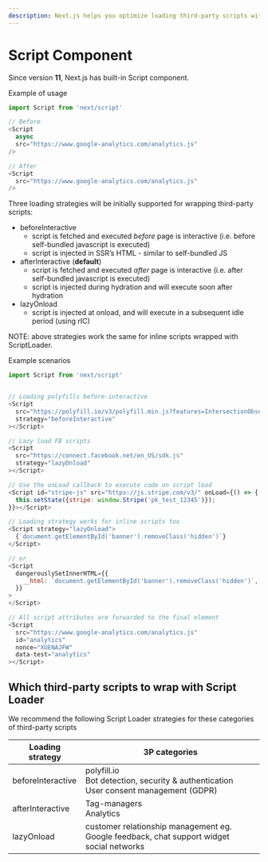 ```yaml
---
description: Next.js helps you optimize loading third-party scripts with the built-in next/script component.
---
```


# Script Component

Since version **11**, Next.js has built-in Script component.

Example of usage

```js
import Script from 'next/script'

// Before
<Script
  async
  src="https://www.google-analytics.com/analytics.js"
/>

// After
<Script
  src="https://www.google-analytics.com/analytics.js"
/>
```

Three loading strategies will be initially supported for wrapping third-party scripts:

- beforeInteractive
  - script is fetched and executed _before_ page is interactive (i.e. before self-bundled javascript is executed)
  - script is injected in SSR’s HTML - similar to self-bundled JS
- afterInteractive (**default**)
  - script is fetched and executed _after_ page is interactive (i.e. after self-bundled javascript is executed)
  - script is injected during hydration and will execute soon after hydration
- lazyOnload
  - script is injected at onload, and will execute in a subsequent idle period (using rIC)

NOTE: above strategies work the same for inline scripts wrapped with ScriptLoader.

Example scenarios

```js
import Script from 'next/script'


// Loading polyfills before-interactive
<Script
  src="https://polyfill.io/v3/polyfill.min.js?features=IntersectionObserverEntry%2CIntersectionObserver"
  strategy="beforeInteractive"
></Script>

// Lazy load FB scripts
<Script
  src="https://connect.facebook.net/en_US/sdk.js"
  strategy="lazyOnload"
></Script>

// Use the onLoad callback to execute code on script load
<Script id="stripe-js" src="https://js.stripe.com/v3/" onLoad={() => {
  this.setState({stripe: window.Stripe('pk_test_12345')});
}}></Script>

// Loading strategy works for inline scripts too
<Script strategy="lazyOnload">
  {`document.getElementById('banner').removeClass('hidden')`}
</Script>

// or
<Script
  dangerouslySetInnerHTML={{
    __html: `document.getElementById('banner').removeClass('hidden')`,
  }}
>
</Script>

// All script attributes are forwarded to the final element
<Script
  src="https://www.google-analytics.com/analytics.js"
  id="analytics"
  nonce="XUENAJFW"
  data-test="analytics"
></Script>
```

## Which third-party scripts to wrap with Script Loader

We recommend the following Script Loader strategies for these categories of third-party scripts

| Loading strategy  | 3P categories                                                                                |
| ----------------- | -------------------------------------------------------------------------------------------- |
| beforeInteractive | polyfill.io<br>Bot detection, security & authentication<br>User consent management (GDPR)    |
| afterInteractive  | Tag-managers<br>Analytics                                                                    |
| lazyOnload        | customer relationship management eg. Google feedback, chat support widget<br>social networks |
